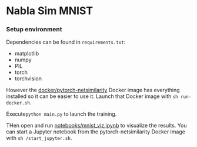 # Nabla Sim MNIST

### Setup environment

Dependencies can be found in ```requirements.txt```:
- matplotlib
- numpy
- PIL
- torch
- torchvision

However the [docker/pytorch-netsimilarity](docker/pytorch-netsimilarity) Docker image has everything installed so it can be easier to use it. 
Launch that Docker image with ```sh run-docker.sh```.

Execute```python main.py``` to launch the training.

THen open and run [notebooks/mnist_viz.ipynb](notebooks/mnist_viz.ipynb) to visualize the results. You can start a Jupyter notebook from the pytorch-netsimilarity Docker image with ```sh /start_jupyter.sh```.